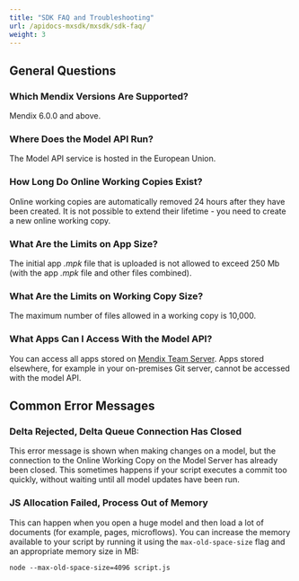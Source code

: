 ```yaml
---
title: "SDK FAQ and Troubleshooting"
url: /apidocs-mxsdk/mxsdk/sdk-faq/
weight: 3
---
```


## General Questions

### Which Mendix Versions Are Supported?

Mendix 6.0.0 and above.

### Where Does the Model API Run?

The Model API service is hosted in the European Union.

### How Long Do Online Working Copies Exist?

Online working copies are automatically removed 24 hours after they have been created. It is not possible to extend their lifetime - you need to create a new online working copy.

### What Are the Limits on App Size?

The initial app *.mpk* file that is uploaded is not allowed to exceed 250 Mb (with the app *.mpk* file and other files combined).

### What Are the Limits on Working Copy Size?

The maximum number of files allowed in a working copy is 10,000.

### What Apps Can I Access With the Model API?

You can access all apps stored on [Mendix Team Server](/developerportal/general/team-server/). Apps stored elsewhere, for example in your on-premises Git server, cannot be accessed with the model API.

## Common Error Messages

### Delta Rejected, Delta Queue Connection Has Closed

This error message is shown when making changes on a model, but the connection to the Online Working Copy on the Model Server has already been closed. This sometimes happens if your script executes a commit too quickly, without waiting until all model updates have been run.

### JS Allocation Failed, Process Out of Memory

This can happen when you open a huge model and then load a lot of documents (for example, pages, microflows). You can increase the memory available to your script by running it using the `max-old-space-size` flag and an appropriate memory size in MB:

`node --max-old-space-size=4096 script.js`
